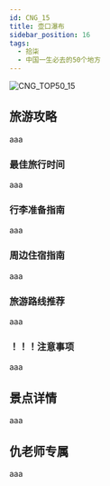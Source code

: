 ```yaml
---
id: CNG_15
title: 壶口瀑布
sidebar_position: 16
tags:
  - 拾柒
  - 中国一生必去的50个地方
---
```

![CNG_TOP50_15](/img/love/CNG_TOP50/15.png)

## 旅游攻略

aaa

### 最佳旅行时间

aaa

### 行李准备指南

aaa

### 周边住宿指南

aaa

### 旅游路线推荐

aaa

### ！！！注意事项

aaa

## 景点详情

aaa

## 仇老师专属

aaa
